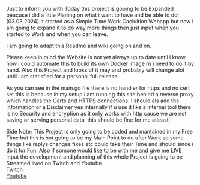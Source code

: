 Just to inform you with Today this project is goping to be Expanded beacuse i did a little Planing on what i want to have and be able to do! (03.03.2024)
It started as a Simple Time Work Caclultion Webapp but now i am going to expand it to do way more things then just input when you started to Work and when you can leave.

I am going to adapt this Readme and wiki going on and on.

Please keep in mind the Website is not yet always up to date until i know how i could automate this to build its own Docker image rn i need to do it by hand.
Also this Project and looks of it may and probably will change alot until i am statisfied for a personal full release

As you can see in the main.go file there is no handler for https and no cert set this is because in my setup i am running this site behind a reverse proxy which handles the Certs and HTTPS connections.
I should als add the information or a Disclaimer yes internally if u use it like a internal tool there is no Security and encryption as it only works with http cause we are not saving or serving personal data,
this should be fine for me atleast. 

Side Note:
This Project is only going to be coded and mantained in my Free Time but this is not going to be my Main Point to do after Work so some things like replys changes fixes etc could take their Time and should since i do it for Fun.
Also if somone would like to be with me and give me LIVE input the development and planning of this whole Project is going to be Streamed lived on Twitch and Youtube.  
[Twitch](https://twitch.tv/clankcoll/)  
[Youtube](https://www.youtube.com/@clanktech9336)  
